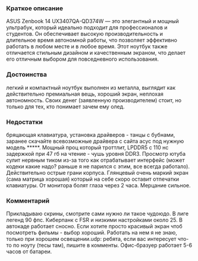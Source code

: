 ### **Краткое описание**
ASUS Zenbook 14 UX3407QA-QD374W — это элегантный и мощный ультрабук, который идеально подходит для профессионалов и студентов. Он обеспечивает высокую производительность и длительное время автономной работы, что позволяет эффективно работать в любом месте и в любое время. Этот ноутбук также отличается стильным дизайном и качественным экраном, что делает его отличным выбором для повседневного использования.

### **Достоинства**
легкий и компактный ноутбук выполнен из металла, выглядит как действительно премиальная вещь, хороший экран, неплохая автономность. Своих денег (заявленную производителем) стоит, но только для тех, кто понимает зачем ему олед.

### **Недостатки**
бряцающая клавиатура, установка драйверов - танцы с бубнами, заранее скачайте всевозможные драйвера с сайта асус под нужную модель *****. Мощный проц который троттлит, LPDDR5 c 110 нс задержкой при 47 гб на чтение - чушь уровня DDR3. Просмотр ютуба сулит нервным тиком из-за того как отрабатывает интерфейс (может кодеки какие надо? раньше я не парился с этим, все всегда работало). Действительно острые грани корпуса. Глянцевый очень маркий экран (сама матрица хорошая) который на себе скоро оставит отпечатки клавиатуры. От монитора болят глаза через 2 часа. Мерцание сильное.

### **Комментарий**
Прикладываю скрины, смотрите сами нужно ли такое чудоюдо. В лиге легенд 90 фпс. Киберпанк с FSR и низкими настройками около 25. В автокаде работает сносно. Если хотите просто красивый экран чтоб посмотреть фильмы - выбор хороший. Работать на нем я не знаю, только при хорошем освещении.udp: ребята, если вас интересует что-то по ноуту (тесы там), пишите в комменты. Офис-бразуер работает 5-6 часов от батареи.
